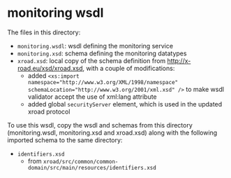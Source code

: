 # monitoring wsdl
The files in this directory:
- `monitoring.wsdl`: wsdl defining the monitoring service
- `monitoring.xsd`: schema defining the monitoring datatypes
- `xroad.xsd`: local copy of the schema definition from http://x-road.eu/xsd/xroad.xsd,
with a couple of modifications:
  - added
`<xs:import namespace="http://www.w3.org/XML/1998/namespace" schemaLocation="http://www.w3.org/2001/xml.xsd" />`
to make wsdl validator accept the use of xml:lang attribute
  - added global `securityServer` element, which is used in the updated xroad protocol

To use this wsdl, copy the wsdl and schemas from this directory
(monitoring.wsdl, monitoring.xsd and xroad.xsd) along with the following
imported schema to the same directory:
- `identifiers.xsd`
  - from `xroad/src/common/common-domain/src/main/resources/identifiers.xsd`
